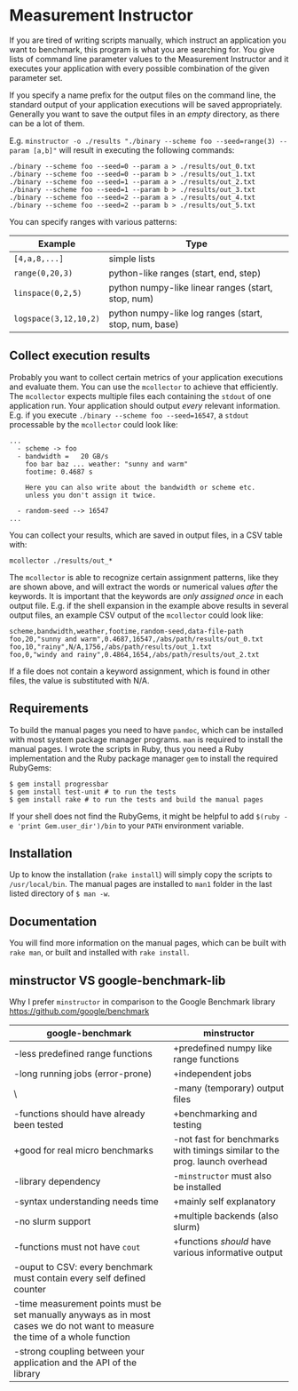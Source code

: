# Measurement Instructor

If you are tired of writing scripts manually, which instruct an
application you want to benchmark, this program is what you are
searching for. You give lists of command line parameter values to the
Measurement Instructor and it executes your application with every
possible combination of the given parameter set.

If you specify a name prefix for the output files on the command line,
the standard output of your application executions will be saved
appropriately. Generally you want to save the output files in an *empty*
directory, as there can be a lot of them.

E.g. `minstructor -o ./results "./binary --scheme foo --seed=range(3)
--param [a,b]"` will result in executing the following commands:

    ./binary --scheme foo --seed=0 --param a > ./results/out_0.txt
    ./binary --scheme foo --seed=0 --param b > ./results/out_1.txt
    ./binary --scheme foo --seed=1 --param a > ./results/out_2.txt
    ./binary --scheme foo --seed=1 --param b > ./results/out_3.txt
    ./binary --scheme foo --seed=2 --param a > ./results/out_4.txt
    ./binary --scheme foo --seed=2 --param b > ./results/out_5.txt

You can specify ranges with various
patterns:

| **Example**           | **Type**                                              |
| --------------------- | ----------------------------------------------------- |
| `[4,a,8,...]`         | simple lists                                          |
| `range(0,20,3)`       | python-like ranges (start, end, step)                 |
| `linspace(0,2,5)`     | python numpy-like linear ranges (start, stop, num)    |
| `logspace(3,12,10,2)` | python numpy-like log ranges (start, stop, num, base) |

## Collect execution results

Probably you want to collect certain metrics of your application
executions and evaluate them. You can use the `mcollector` to achieve
that efficiently. The `mcollector` expects multiple files each
containing the `stdout` of one application run. Your application should
output *every* relevant information. E.g. if you execute `./binary
--scheme foo --seed=16547`, a `stdout` processable by the `mcollector`
could look like:

    ...
      - scheme -> foo
      - bandwidth =   20 GB/s
        foo bar baz ... weather: "sunny and warm"
        footime: 0.4687 s
    
        Here you can also write about the bandwidth or scheme etc.
        unless you don't assign it twice.
    
      - random-seed --> 16547
    ...

You can collect your results, which are saved in output files, in a CSV
table with:

    mcollector ./results/out_*

The `mcollector` is able to recognize certain assignment patterns, like
they are shown above, and will extract the words or numerical values
*after* the keywords. It is important that the keywords are *only
assigned once* in each output file. E.g. if the shell expansion in the
example above results in several output files, an example CSV output of
the `mcollector` could look like:

    scheme,bandwidth,weather,footime,random-seed,data-file-path
    foo,20,"sunny and warm",0.4687,16547,/abs/path/results/out_0.txt
    foo,10,"rainy",N/A,1756,/abs/path/results/out_1.txt
    foo,0,"windy and rainy",0.4864,1654,/abs/path/results/out_2.txt

If a file does not contain a keyword assignment, which is found in other
files, the value is substituted with N/A.

## Requirements

To build the manual pages you need to have `pandoc`, which can be
installed with most system package manager programs. `man` is required
to install the manual pages. I wrote the scripts in Ruby, thus you need
a Ruby implementation and the Ruby package manager `gem` to install the
required RubyGems:

``` shell
$ gem install progressbar
$ gem install test-unit # to run the tests
$ gem install rake # to run the tests and build the manual pages
```

If your shell does not find the RubyGems, it might be helpful to add
`$(ruby -e 'print Gem.user_dir')/bin` to your `PATH` environment
variable.

## Installation

Up to know the installation (`rake install`) will simply copy the
scripts to `/usr/local/bin`. The manual pages are installed to `man1`
folder in the last listed directory of `$ man -w`.

## Documentation

You will find more information on the manual pages, which can be built
with `rake man`, or built and installed with `rake install`.

## minstructor VS google-benchmark-lib

Why I prefer `minstructor` in comparison to the Google Benchmark library
https://github.com/google/benchmark

| **google-benchmark**                                                                                                           | **minstructor**                                                             |
| ------------------------------------------------------------------------------------------------------------------------------ | --------------------------------------------------------------------------- |
| \-less predefined range functions                                                                                              | \+predefined numpy like range functions                                     |
| \-long running jobs (error-prone)                                                                                              | \+independent jobs                                                          |
| \\                                                                                                                             | \-many (temporary) output files                                             |
| \-functions should have already been tested                                                                                    | \+benchmarking and testing                                                  |
| \+good for real micro benchmarks                                                                                               | \-not fast for benchmarks with timings similar to the prog. launch overhead |
| \-library dependency                                                                                                           | \-`minstructor` must also be installed                                      |
| \-syntax understanding needs time                                                                                              | \+mainly self explanatory                                                   |
| \-no slurm support                                                                                                             | \+multiple backends (also slurm)                                            |
| \-functions must not have `cout`                                                                                               | \+functions *should* have various informative output                        |
| \-ouput to CSV: every benchmark must contain every self defined counter                                                        |                                                                             |
| \-time measurement points must be set manually anyways as in most cases we do not want to measure the time of a whole function |                                                                             |
| \-strong coupling between your application and the API of the library                                                          |                                                                             |
